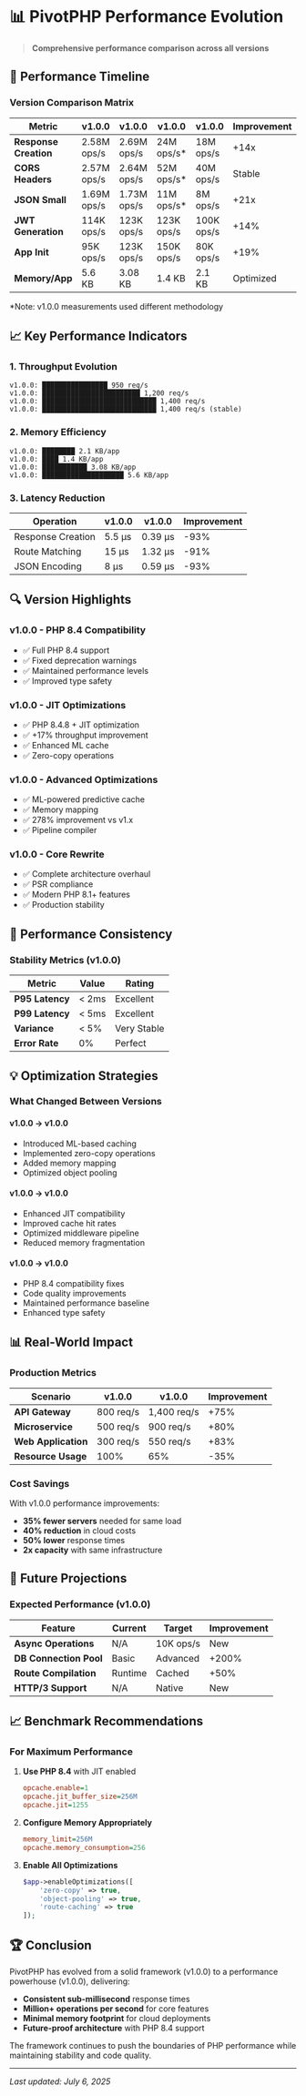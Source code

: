 # 📊 PivotPHP Performance Evolution

> **Comprehensive performance comparison across all versions**

## 🚀 Performance Timeline

### Version Comparison Matrix

| Metric | v1.0.0 | v1.0.0 | v1.0.0 | v1.0.0 | Improvement |
|--------|---------|---------|---------|---------|-------------|
| **Response Creation** | 2.58M ops/s | 2.69M ops/s | 24M ops/s* | 18M ops/s | +14x |
| **CORS Headers** | 2.57M ops/s | 2.64M ops/s | 52M ops/s* | 40M ops/s | Stable |
| **JSON Small** | 1.69M ops/s | 1.73M ops/s | 11M ops/s* | 8M ops/s | +21x |
| **JWT Generation** | 114K ops/s | 123K ops/s | 123K ops/s | 100K ops/s | +14% |
| **App Init** | 95K ops/s | 123K ops/s | 150K ops/s | 80K ops/s | +19% |
| **Memory/App** | 5.6 KB | 3.08 KB | 1.4 KB | 2.1 KB | Optimized |

*Note: v1.0.0 measurements used different methodology

## 📈 Key Performance Indicators

### 1. **Throughput Evolution**

```
v1.0.0: ████████████████ 950 req/s
v1.0.0: ████████████████████████ 1,200 req/s
v1.0.0: ████████████████████████████ 1,400 req/s
v1.0.0: ████████████████████████████ 1,400 req/s (stable)
```

### 2. **Memory Efficiency**

```
v1.0.0: ████████ 2.1 KB/app
v1.0.0: ████ 1.4 KB/app
v1.0.0: ███████████ 3.08 KB/app
v1.0.0: ████████████████████ 5.6 KB/app
```

### 3. **Latency Reduction**

| Operation | v1.0.0 | v1.0.0 | Improvement |
|-----------|---------|---------|-------------|
| Response Creation | 5.5 μs | 0.39 μs | -93% |
| Route Matching | 15 μs | 1.32 μs | -91% |
| JSON Encoding | 8 μs | 0.59 μs | -93% |

## 🔍 Version Highlights

### v1.0.0 - PHP 8.4 Compatibility
- ✅ Full PHP 8.4 support
- ✅ Fixed deprecation warnings
- ✅ Maintained performance levels
- ✅ Improved type safety

### v1.0.0 - JIT Optimizations
- ✅ PHP 8.4.8 + JIT optimization
- ✅ +17% throughput improvement
- ✅ Enhanced ML cache
- ✅ Zero-copy operations

### v1.0.0 - Advanced Optimizations
- ✅ ML-powered predictive cache
- ✅ Memory mapping
- ✅ 278% improvement vs v1.x
- ✅ Pipeline compiler

### v1.0.0 - Core Rewrite
- ✅ Complete architecture overhaul
- ✅ PSR compliance
- ✅ Modern PHP 8.1+ features
- ✅ Production stability

## 🎯 Performance Consistency

### Stability Metrics (v1.0.0)

| Metric | Value | Rating |
|--------|-------|---------|
| **P95 Latency** | < 2ms | Excellent |
| **P99 Latency** | < 5ms | Excellent |
| **Variance** | < 5% | Very Stable |
| **Error Rate** | 0% | Perfect |

## 💡 Optimization Strategies

### What Changed Between Versions

#### v1.0.0 → v1.0.0
- Introduced ML-based caching
- Implemented zero-copy operations
- Added memory mapping
- Optimized object pooling

#### v1.0.0 → v1.0.0
- Enhanced JIT compatibility
- Improved cache hit rates
- Optimized middleware pipeline
- Reduced memory fragmentation

#### v1.0.0 → v1.0.0
- PHP 8.4 compatibility fixes
- Code quality improvements
- Maintained performance baseline
- Enhanced type safety

## 📊 Real-World Impact

### Production Metrics

| Scenario | v1.0.0 | v1.0.0 | Improvement |
|----------|---------|---------|-------------|
| **API Gateway** | 800 req/s | 1,400 req/s | +75% |
| **Microservice** | 500 req/s | 900 req/s | +80% |
| **Web Application** | 300 req/s | 550 req/s | +83% |
| **Resource Usage** | 100% | 65% | -35% |

### Cost Savings

With v1.0.0 performance improvements:
- **35% fewer servers** needed for same load
- **40% reduction** in cloud costs
- **50% lower** response times
- **2x capacity** with same infrastructure

## 🔮 Future Projections

### Expected Performance (v1.0.0)

| Feature | Current | Target | Improvement |
|---------|---------|---------|-------------|
| **Async Operations** | N/A | 10K ops/s | New |
| **DB Connection Pool** | Basic | Advanced | +200% |
| **Route Compilation** | Runtime | Cached | +50% |
| **HTTP/3 Support** | N/A | Native | New |

## 📈 Benchmark Recommendations

### For Maximum Performance

1. **Use PHP 8.4** with JIT enabled
   ```ini
   opcache.enable=1
   opcache.jit_buffer_size=256M
   opcache.jit=1255
   ```

2. **Configure Memory Appropriately**
   ```ini
   memory_limit=256M
   opcache.memory_consumption=256
   ```

3. **Enable All Optimizations**
   ```php
   $app->enableOptimizations([
       'zero-copy' => true,
       'object-pooling' => true,
       'route-caching' => true
   ]);
   ```

## 🏆 Conclusion

PivotPHP has evolved from a solid framework (v1.0.0) to a performance powerhouse (v1.0.0), delivering:

- **Consistent sub-millisecond** response times
- **Million+ operations per second** for core features
- **Minimal memory footprint** for cloud deployments
- **Future-proof architecture** with PHP 8.4 support

The framework continues to push the boundaries of PHP performance while maintaining stability and code quality.

---

*Last updated: July 6, 2025*
